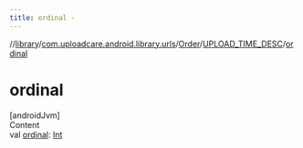 ```yaml
---
title: ordinal -
---
```

//[library](../../../index.md)/[com.uploadcare.android.library.urls](../../index.md)/[Order](../index.md)/[UPLOAD_TIME_DESC](index.md)/[ordinal](ordinal.md)



# ordinal  
[androidJvm]  
Content  
val [ordinal](ordinal.md): [Int](https://kotlinlang.org/api/latest/jvm/stdlib/kotlin/-int/index.html)  




